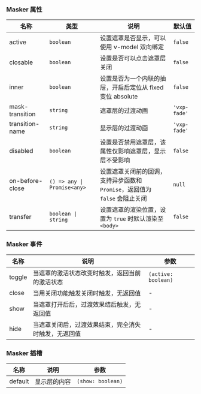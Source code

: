 ### Masker 属性

| 名称            | 类型                        | 说明                                                                        | 默认值       |
| --------------- | --------------------------- | --------------------------------------------------------------------------- | ------------ |
| active          | `boolean`                   | 设置遮罩是否显示，可以使用 v-model 双向绑定                                 | `false`      |
| closable        | `boolean`                   | 设置是否可以点击遮罩层关闭                                                  | `false`      |
| inner           | `boolean`                   | 设置是否为一个内联的抽屉，开启后定位从 fixed 变位 absolute                  | `false`      |
| mask-transition | `string`                    | 遮罩层的过渡动画                                                            | `'vxp-fade'` |
| transition-name | `string`                    | 显示层的过渡动画                                                            | `'vxp-fade'` |
| disabled        | `boolean`                   | 设置是否禁用遮罩层，该属性仅影响遮罩层，显示层不受影响                      | `false`      |
| on-before-close | `() => any \| Promise<any>` | 设置遮罩关闭前的回调，支持异步函数和 `Promise`，返回值为 `false` 会阻止关闭 | `null`       |
| transfer        | `boolean \| string`         | 设置遮罩的渲染位置，设置为 `true` 时默认渲染至 `<body>`                     | `false`      |

### Masker 事件

| 名称   | 说明                                                 | 参数                |
| ------ | ---------------------------------------------------- | ------------------- |
| toggle | 当遮罩的激活状态改变时触发，返回当前的激活状态       | `(active: boolean)` |
| close  | 当用关闭功能触发关闭时触发，无返回值                 | -                   |
| show   | 当遮罩打开后后，过渡效果结后触发，无返回值           | -                   |
| hide   | 当遮罩关闭后，过渡效果结束，完全消失时触发，无返回值 | -                   |

### Masker 插槽

| 名称    | 说明         | 参数              |
| ------- | ------------ | ----------------- |
| default | 显示层的内容 | `(show: boolean)` |
